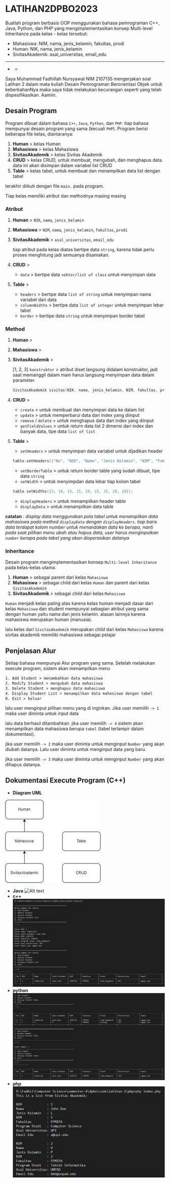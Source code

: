 # LATIHAN2DPBO2023
Buatlah program berbasis OOP menggunakan bahasa pemrograman C++, Java, Python, dan PHP yang mengimplementasikan konsep Multi-level Inheritance  pada kelas - kelas tersebut:
- Mahasiswa: NIM, nama, jenis_kelamin, fakultas, prodi
- Human: NIK, nama, jenis_kelamin
- SivitasAkademik: asal_universitas, email_edu
---
- -
Saya Muhammad Fadhillah Nursyawal NIM 2107135 mengerjakan soal Latihan 2 
dalam mata kuliah Desain Pemrograman Berorientasi Objek 
untuk keberkahanNya maka saya tidak melakukan kecurangan seperti yang telah dispesifikasikan. Aamiin.


## Desain Program
Program dibuat dalam bahasa `C++`, `Java`, `Python`, dan `PHP`. tiap bahasa mempunyai desain program yang sama (kecuali `PHP`). Program berisi beberapa file kelas, diantaranya:
1. **Human** > kelas Human
2. **Mahasiswa** > kelas Mahasiswa
3. **SivitasAkademik** > kelas Sivitas Akademik
4. **CRUD** > kelas CRUD, untuk membuat, mengubah, dan menghapus data. data ini akan disimpan dalam variabel list CRUD
5. **Table** > kelas tabel, untuk membuat dan menampilkan data list dengan tabel  

terakhir diikuti dengan file `main.` pada program.

Tiap kelas memiliki atribut dan methodnya masing masing

### Atribut
1. **Human** > `NIK`, `nama`, `jenis_kelamin`
2. **Mahasiswa** > `NIM`, `nama`, `jenis_kelamin`, `fakultas`, `prodi`
3. **SivitasAkademik** > `asal_universitas`, `email_edu`

    tiap atribut pada kelas diatas bertipe data `string`, karena tidak perlu proses menghitung jadi semuanya disamakan.

4. **CRUD** > 
    - `data` > bertipe data `vektor/list of class` untuk menyimpan data

5. **Table** >
    - `headers` > bertipe data `list of string` untuk menyimpan nama variabel dari data
    - `columnWidths` > bertipe data `list of integer` untuk menyimpan lebar tabel
    - `border` > bertipe data `string` untuk menyimpan border tabel

### Method
1. **Human** > 
2. **Mahasiswa** > 
3. **SivitasAkademik** > 

    [1, 2, 3] `konstruktor` > atribut diset langsung didalam konstruktor, jadi saat memanggil dalam main harus langsung menyimpan data dalam parameter.
    ```c++
    SivitasAkademik sivitas(NIK, nama, jenis_kelamin, NIM, fakultas, prodi, asal_universitas, email_edu);
    ```

4. **CRUD** > 
    - `create` > untuk membuat dan menyimpan data ke dalam list
    - `update` > untuk memperbarui data dari index yang diinput
    - `remove` / `delete` > untuk menghapus data dari index yang diinput
    - `getFieldValues` > untuk return data list 2 dimensi dari index dan banyak data, tipe data `list of list`

5. **Table** >
    - `setHeaders` > untuk menyimpan data variabel untuk dijadikan header
    ```c++
    table.setHeaders({"No", "NIK", "Name", "Jenis Kelamin", "NIM", "Fakultas", "Prodi", "Universitas", "Email"});
    ```
    - `setBorderTable` > untuk return border table yang sudah dibuat, tipe data `string`
    - `setWidth` > untuk menyimpdan data lebar tiap kolom tabel
    ```c++
    table.setWidths({3, 10, 15, 15, 10, 15, 15, 20, 20});
    ```
    - `displayHeaders` > untuk menampilkan header table
    - `displayData` > untuk menampilkan data table
 
**catatan** : *display data menggunakan pola tabel untuk menampilkan data mahasiswa pada method `displayData` dengan `displayHeaders`. tiap baris data terdapat kolom number untuk menandakan data ke berapa, nanti pada saat pilihan menu ubah atau hapus data, user harus menginputkan `number` berapa pada tabel yang akan dioperasikan datanya*

### Inheritance
Desain program mengimplementasikan konsep `Multi-level Inheritance` pada kelas-kelas utama.
1. **Human** > sebagai parent dari kelas `Mahasiswa`
2. **Mahasiswa** > sebagai child dari kelas `Human` dan parent dari kelas `SivitasAkademik`
1. **SivitasAkademik** > sebagai child dari kelas `Mahasiswa`

`Human` menjadi kelas paling atas karena kelas human menjadi dasar dari kelas `Mahasiswa` dan student mempunyai sebagian atribut yang sama dengan human yaitu nama dan jenis kelamin. alasan lainnya karena mahasiswa merupakan human (manusia).

lalu kelas dari `SivitasAkademik` merupakan child dari kelas `Mahasiswa` karena sivitas akademik memiliki mahasiswa sebagai pelajar

## Penjelasan Alur
Setiap bahasa mempunyai Alur program yang sama. Setelah melakukan execute program, sistem akan menampilkan menu
```
1. Add Student > menambahkan data mahasiswa
2. Modify Student > mengubah data mahasiswa
3. Delete Student > menghapus data mahasiswa
4. Display Student List > menampilkan data mahasiswa dengan tabel
0. Exit > keluar
```
lalu user menginput pilihan menu yang di inginkan. Jika user memilih `-> 1` maka user diminta untuk input data

lalu data berhasil ditambahkan. jika user memilih `-> 4` sistem akan menampilkan data mahasiswa berupa `tabel` (tabel terlampir dalam dokumentasi).

jika user memilih `-> 2` maka user diminta untuk menginput `Number` yang akan diubah datanya. Lalu user diminta untuk menginput data yang baru.

jika user memilih `-> 3` maka user diminta untuk menginput `Number` yang akan dihapus datanya.


## Dokumentasi Execute Program (C++)
- **Diagram UML**  

![Alt text](img/UML-latihan-2.png)

- **Java**
![Alt text](java/java.png)
- **c++**
![Alt text](cpp/cpp.png)
- **python**
![Alt text](python/py.png)
- **php**
![Alt text](php/php.png)